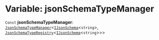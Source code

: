 # Variable: jsonSchemaTypeManager

`Const` **jsonSchemaTypeManager**: [`JsonSchemaTypeManager`](/auto-docs/type-editor/classes/JsonSchemaTypeManager.md)<[`IJsonSchema`](/auto-docs/type-editor/interfaces/IJsonSchema.md)<`string`>, [`JsonSchemaTypeRegistry`](/auto-docs/type-editor/interfaces/JsonSchemaTypeRegistry.md)<[`IJsonSchema`](/auto-docs/type-editor/interfaces/IJsonSchema.md)<`string`>>>

